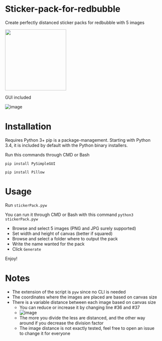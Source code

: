 # Sticker-pack-for-redbubble
Create perfectly distanced sticker packs for redbubble with 5 images

<img src="https://user-images.githubusercontent.com/60852205/151411329-d53e3ebc-b022-428f-b506-2ff4c0b8f4f9.png" width=200>

GUI included

![image](https://user-images.githubusercontent.com/60852205/151411389-f747a3eb-d339-4d06-8bfa-6cb9950180f1.png)

# Installation

Requires Python 3+
pip is a package-management. Starting with Python 3.4, it is included by default with the Python binary installers.

Run this commands through CMD or Bash

```pip install PySimpleGUI```

```pip install Pillow```

# Usage

Run ```stickerPack.pyw```

You can run it through CMD or Bash with this command
```python3 stickerPack.pyw```

- Browse and select 5 images (PNG and JPG surely supported)
- Set width and height of canvas (better if squared)
- Browse and select a folder where to output the pack
- Write the name wanted for the pack
- Click ```Generate```

Enjoy!

# Notes
- The extension of the script is ```pyw``` since no CLI is needed
- The coordinates where the images are placed are based on canvas size
- There is a variable distance between each image based on canvas size
  - You can reduce or increase it by changing line #36 and #37
  - ![image](https://user-images.githubusercontent.com/60852205/151418237-7039720d-2576-41d6-a1ba-1c9f44ff8f11.png)
  - The more you divide the less are distanced, and the other way around if you decrease the division factor
  - The image distance is not exactly tested, feel free to open an issue to change it for everyone
